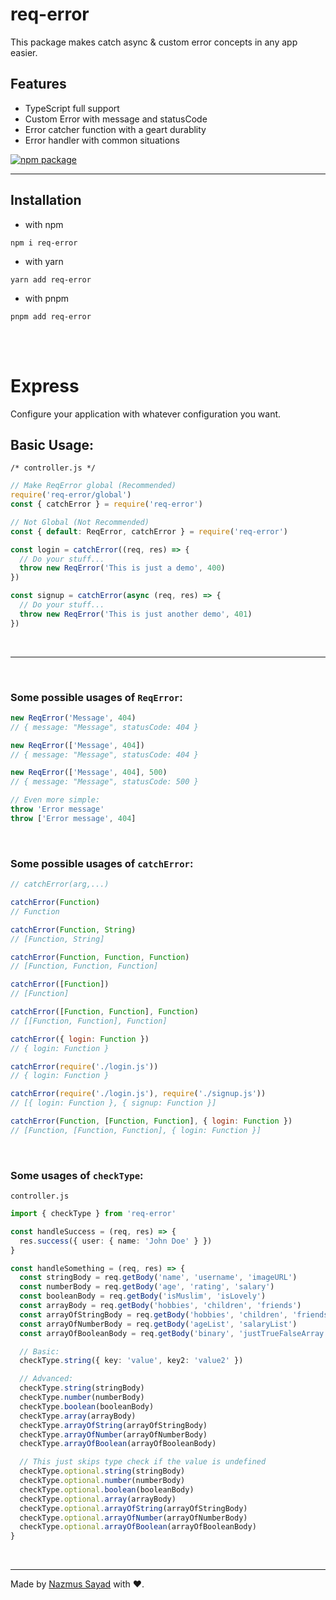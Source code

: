 # req-error

This package makes catch async & custom error concepts in any app easier.

## Features

- TypeScript full support
- Custom Error with message and statusCode
- Error catcher function with a geart durablity
- Error handler with common situations

<a href="https://npmjs.com/package/req-error">
  <img src="https://img.shields.io/npm/v/req-error" alt="npm package"> 
</a>

---

## Installation

- with npm

```shell
npm i req-error
```

- with yarn

```shell
yarn add req-error
```

- with pnpm

```shell
pnpm add req-error
```

<br/> <br/>

# Express

Configure your application with whatever configuration you want.

## Basic Usage:

`/* controller.js */`

```js
// Make ReqError global (Recommended)
require('req-error/global')
const { catchError } = require('req-error')

// Not Global (Not Recommended)
const { default: ReqError, catchError } = require('req-error')
```

```js
const login = catchError((req, res) => {
  // Do your stuff...
  throw new ReqError('This is just a demo', 400)
})

const signup = catchError(async (req, res) => {
  // Do your stuff...
  throw new ReqError('This is just another demo', 401)
})
```

<br/>

---

<br/>

### Some possible usages of `ReqError`:

```js
new ReqError('Message', 404)
// { message: "Message", statusCode: 404 }

new ReqError(['Message', 404])
// { message: "Message", statusCode: 404 }

new ReqError(['Message', 404], 500)
// { message: "Message", statusCode: 500 }

// Even more simple:
throw 'Error message'
throw ['Error message', 404]
```

<br />

### Some possible usages of `catchError`:

```js
// catchError(arg,...)

catchError(Function)
// Function

catchError(Function, String)
// [Function, String]

catchError(Function, Function, Function)
// [Function, Function, Function]

catchError([Function])
// [Function]

catchError([Function, Function], Function)
// [[Function, Function], Function]

catchError({ login: Function })
// { login: Function }

catchError(require('./login.js'))
// { login: Function }

catchError(require('./login.js'), require('./signup.js'))
// [{ login: Function }, { signup: Function }]

catchError(Function, [Function, Function], { login: Function })
// [Function, [Function, Function], { login: Function }]
```

<br />

### Some usages of `checkType`:

`controller.js`

```ts
import { checkType } from 'req-error'

const handleSuccess = (req, res) => {
  res.success({ user: { name: 'John Doe' } })
}

const handleSomething = (req, res) => {
  const stringBody = req.getBody('name', 'username', 'imageURL')
  const numberBody = req.getBody('age', 'rating', 'salary')
  const booleanBody = req.getBody('isMuslim', 'isLovely')
  const arrayBody = req.getBody('hobbies', 'children', 'friends')
  const arrayOfStringBody = req.getBody('hobbies', 'children', 'friends')
  const arrayOfNumberBody = req.getBody('ageList', 'salaryList')
  const arrayOfBooleanBody = req.getBody('binary', 'justTrueFalseArray')

  // Basic:
  checkType.string({ key: 'value', key2: 'value2' })

  // Advanced:
  checkType.string(stringBody)
  checkType.number(numberBody)
  checkType.boolean(booleanBody)
  checkType.array(arrayBody)
  checkType.arrayOfString(arrayOfStringBody)
  checkType.arrayOfNumber(arrayOfNumberBody)
  checkType.arrayOfBoolean(arrayOfBooleanBody)

  // This just skips type check if the value is undefined
  checkType.optional.string(stringBody)
  checkType.optional.number(numberBody)
  checkType.optional.boolean(booleanBody)
  checkType.optional.array(arrayBody)
  checkType.optional.arrayOfString(arrayOfStringBody)
  checkType.optional.arrayOfNumber(arrayOfNumberBody)
  checkType.optional.arrayOfBoolean(arrayOfBooleanBody)
}
```

<br />

---

Made by [Nazmus Sayad](https://github.com/NazmusSayad) with ❤️.
